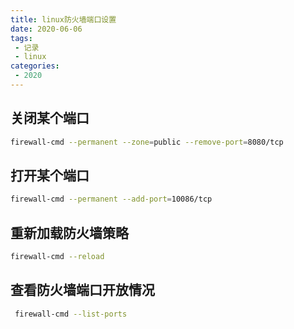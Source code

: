 ```yaml
---
title: linux防火墙端口设置
date: 2020-06-06
tags:
 - 记录
 - linux
categories:
 - 2020
---
```



## 关闭某个端口
``` sh
firewall-cmd --permanent --zone=public --remove-port=8080/tcp
```

## 打开某个端口
``` sh
firewall-cmd --permanent --add-port=10086/tcp
```

## 重新加载防火墙策略
``` sh
firewall-cmd --reload
```

## 查看防火墙端口开放情况
``` sh
 firewall-cmd --list-ports
 ```